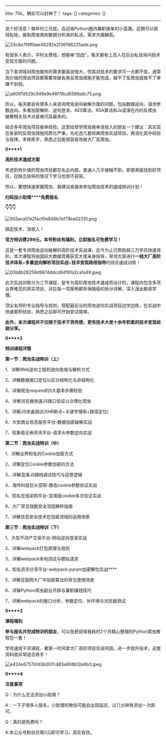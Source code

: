 
--- 
title:  70k，确实可以封神了！ 
tags: []
categories: [] 

---
说个好消息！每年的三月底，会迎来Python圈内兼职接单的小高潮。近期可以很轻松地，接到爬虫类和数据分析类的私活，需求大报酬高。

<img src="https://img-blog.csdnimg.cn/img_convert/33c6e7f9ffdae48292e2f36198225ade.png" alt="33c6e7f9ffdae48292e2f36198225ade.png">

有很多人表示，平时太费钱，想接单“回血”，每天都有上百人在后台私信询问技术变现方面的问题。

当下各领域对爬虫服务的需求量虽说很大，但其对技术的要求可一点都不低，通常高价值的爬虫项目都需要攻破各类反爬虫措施才能完成，破不了反爬虫就接不了单赚不到钱。

<img src="https://img-blog.csdnimg.cn/img_convert/a9097d529c946e9e46f78cd5588a8c75.png" alt="a9097d529c946e9e46f78cd5588a8c75.png">

所以，每天都会有很多人来咨询爬虫逆向破解方面的问题，包括数据逆向、请求参数逆向、多重加密解析、逆向登录、AES算法、RSA算法和Js混淆在内的反爬虫破解相关技术点是被问及最多的。

结合多年爬虫项目接单经验，这里给想学爬虫接单涨收入的朋友一个建议：其实现在各家的反爬虫措施同质化严重，先吃透几套经典爬虫实战项目，再消化其中经验与规律，多练练手，熟悉之后能很容易攻破大厂反爬虫。

**0****1**

**高阶技术速成方案**

考虑到有价值的爬虫项目都在名企内部，普通人几乎接触不到，即使真能找到好项目，在缺乏指导的情况下学习也很不容易。

所以，要想快速掌握爬虫，我建议直接来参加爬虫技术的速成特训计划！

**扫码加小助理****免费报名**

**👇👇👇**

<img src="https://img-blog.csdnimg.cn/img_convert/955aca51e2facf0e846b7ef79ea02310.png" alt="955aca51e2facf0e846b7ef79ea02310.png">

搞定技术，涨收入！

**官方特训费299元，本号粉丝有福利，立即报名可免费学习！**

这是一套专讲爬虫逆向破解的高阶技术实战课，迄今为止已帮助超三万学员快速进阶。本次课程将由国际大数据竞赛获奖大佬亲身指导，带领大家进行**一线大厂高阶技术体系**+**多重逆向解析项目实战**+**技术变现路径指导**的综合速成训练！

<img src="https://img-blog.csdnimg.cn/img_convert/03b8b28259d9874ddcd9d191a2ca1a49.jpeg" alt="03b8b28259d9874ddcd9d191a2ca1a49.jpeg">

此次实战训练分为三节课程，是专为高阶爬虫技术速成而设计的，课程内包含多项业界难觅的真实项目，对应每一项案例都有保姆级的拆分详解，深入浅出极易学懂。

顶尖名师的专业指导与规划，搭配最前沿的爬虫逆向实战项目边学边练，在实战中快速累积经验，熟悉之后即可开始尝试接单。

**此外，本次课程并不仅限于技术干货传授，更有技术大佬十余年积累的技术变现经验分享。**

**0****2**

**特训课程详情**

**第一节：爬虫实战特训（上）**

1、详解Web逆向工程的逆向思维与解析方式

2、详解数据接口定位以区分结构化与非结构化

3、详解爬虫request的5大基本步骤校验

4、详解浏览器快速JS接口验证以合理化爬虫

5、详解JS快速调试(XHR断点+关键字搜索+路径定位)

6、大型商业信息服务平台-数据加密破解实战

7、现象级证券资讯平台-请求头参数逆向实战

**第二节：爬虫实战特训（中）**

1、详解业界知名的Cookie加密方式

2、详解定位Cookie参数加密的方法 

3、详解混淆JS跟栈调试技巧与还原逻辑

4、海外科技巨头官网-静态cookie参数验证实战

5、知名在线采购平台-混淆版cookie多次验证实战

6、大厂常见瑞数安全流程解析指南

7、详解信息安全技术在加密领域的运用场景

**第三节：爬虫实战特训（下）**

1、大型不动产交易平台-网站逆向登录实战

2、详解webpack打包原理与规则

3、详解webpack本地测试与模拟请求

4、知名资讯分享平台-webpack-param加密解包实战****

5、详解互联网大厂中加密算法的常见使用场景

6、详解Python爬虫副业开辟与兼职赚钱技巧

7、详解webpack的接口分析、参数定位、补环境与浏览器测试

**0****3**

**课程福利**

**参与报名并完成特训的朋友**，可以免费获得我耗时2个月精心整理的Python爬虫教程包一套！

学完速成干货课程，要第一时间拿大厂高阶项目实战巩固，进一步提升技术，这套资料就非常适合练手！

<img src="https://img-blog.csdnimg.cn/img_convert/e424e6757b1d3b007cd83a908b12e6b3.jpeg" alt="e424e6757b1d3b007cd83a908b12e6b3.jpeg">

**0****4**

**注意事项**

Q：为什么无法添加小助理？

A：一下子很多人报名，小助理的微信可能会出现延迟，过几分钟再添加一次即可。

Q：真的是免费吗？

A:本公众号粉丝仅需0元即可学习，真实有效。
